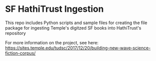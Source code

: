 # SF HathiTrust Ingestion
This repo includes Python scripts and sample files for creating the file package for ingesting Temple's digitzed SF books into HathiTrust's repository

For more information on the project, see here: https://sites.temple.edu/tudsc/2017/12/20/building-new-wave-science-fiction-corpus/
